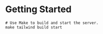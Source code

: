 # Getting Started

```make
# Use Make to build and start the server.
make tailwind build start

```
